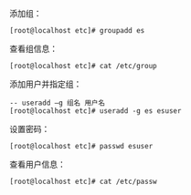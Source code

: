 添加组：

~~~
[root@localhost etc]# groupadd es
~~~

查看组信息：

~~~
[root@localhost etc]# cat /etc/group
~~~

添加用户并指定组：

~~~
-- useradd –g 组名 用户名
[root@localhost etc]# useradd -g es esuser
~~~

设置密码：

~~~
[root@localhost etc]# passwd esuser
~~~

查看用户信息：

~~~
[root@localhost etc]# cat /etc/passw
~~~

